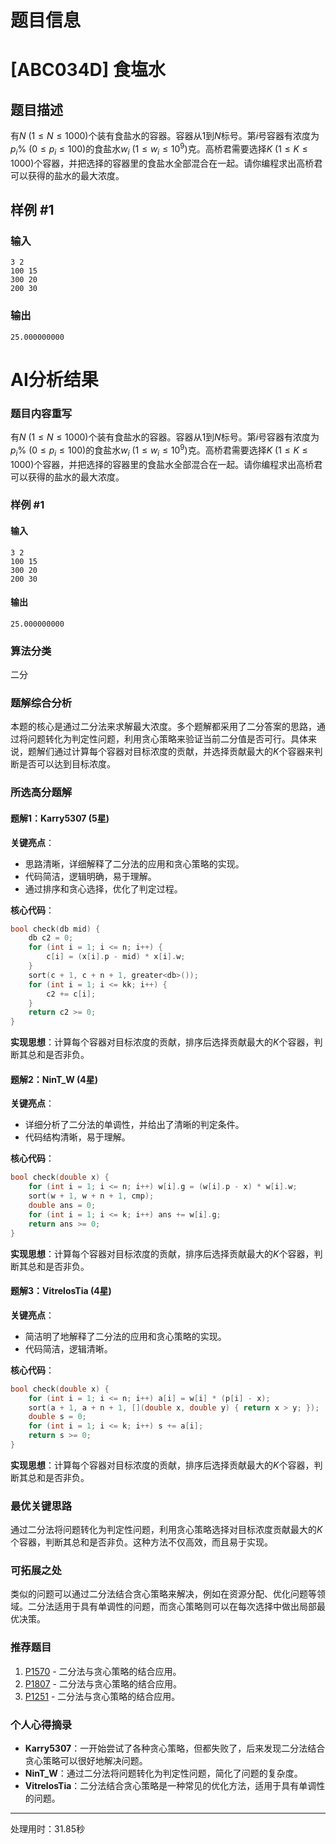 # 题目信息

# [ABC034D] 食塩水

## 题目描述

有$N$ $(1≤N≤1000)$个装有食盐水的容器。容器从$1$到$N$标号。第$i$号容器有浓度为$p_i\%$ $(0≤p_i≤100)$的食盐水$w_i$ $(1≤w_i≤10^9)$克。高桥君需要选择$K$ $(1≤K≤1000)$个容器，并把选择的容器里的食盐水全部混合在一起。请你编程求出高桥君可以获得的盐水的最大浓度。

## 样例 #1

### 输入

```
3 2
100 15
300 20
200 30
```

### 输出

```
25.000000000
```

# AI分析结果

### 题目内容重写
有$N$ $(1≤N≤1000)$个装有食盐水的容器。容器从$1$到$N$标号。第$i$号容器有浓度为$p_i\%$ $(0≤p_i≤100)$的食盐水$w_i$ $(1≤w_i≤10^9)$克。高桥君需要选择$K$ $(1≤K≤1000)$个容器，并把选择的容器里的食盐水全部混合在一起。请你编程求出高桥君可以获得的盐水的最大浓度。

### 样例 #1
#### 输入
```
3 2
100 15
300 20
200 30
```
#### 输出
```
25.000000000
```

### 算法分类
二分

### 题解综合分析
本题的核心是通过二分法来求解最大浓度。多个题解都采用了二分答案的思路，通过将问题转化为判定性问题，利用贪心策略来验证当前二分值是否可行。具体来说，题解们通过计算每个容器对目标浓度的贡献，并选择贡献最大的$K$个容器来判断是否可以达到目标浓度。

### 所选高分题解
#### 题解1：Karry5307 (5星)
**关键亮点**：
- 思路清晰，详细解释了二分法的应用和贪心策略的实现。
- 代码简洁，逻辑明确，易于理解。
- 通过排序和贪心选择，优化了判定过程。

**核心代码**：
```cpp
bool check(db mid) {
    db c2 = 0;
    for (int i = 1; i <= n; i++) {
        c[i] = (x[i].p - mid) * x[i].w;
    }
    sort(c + 1, c + n + 1, greater<db>());
    for (int i = 1; i <= kk; i++) {
        c2 += c[i];
    }
    return c2 >= 0;
}
```
**实现思想**：计算每个容器对目标浓度的贡献，排序后选择贡献最大的$K$个容器，判断其总和是否非负。

#### 题解2：NinT_W (4星)
**关键亮点**：
- 详细分析了二分法的单调性，并给出了清晰的判定条件。
- 代码结构清晰，易于理解。

**核心代码**：
```cpp
bool check(double x) {
    for (int i = 1; i <= n; i++) w[i].g = (w[i].p - x) * w[i].w;
    sort(w + 1, w + n + 1, cmp);
    double ans = 0;
    for (int i = 1; i <= k; i++) ans += w[i].g;
    return ans >= 0;
}
```
**实现思想**：计算每个容器对目标浓度的贡献，排序后选择贡献最大的$K$个容器，判断其总和是否非负。

#### 题解3：VitrelosTia (4星)
**关键亮点**：
- 简洁明了地解释了二分法的应用和贪心策略的实现。
- 代码简洁，逻辑清晰。

**核心代码**：
```cpp
bool check(double x) {
    for (int i = 1; i <= n; i++) a[i] = w[i] * (p[i] - x);
    sort(a + 1, a + n + 1, [](double x, double y) { return x > y; });
    double s = 0;
    for (int i = 1; i <= k; i++) s += a[i];
    return s >= 0;
}
```
**实现思想**：计算每个容器对目标浓度的贡献，排序后选择贡献最大的$K$个容器，判断其总和是否非负。

### 最优关键思路
通过二分法将问题转化为判定性问题，利用贪心策略选择对目标浓度贡献最大的$K$个容器，判断其总和是否非负。这种方法不仅高效，而且易于实现。

### 可拓展之处
类似的问题可以通过二分法结合贪心策略来解决，例如在资源分配、优化问题等领域。二分法适用于具有单调性的问题，而贪心策略则可以在每次选择中做出局部最优决策。

### 推荐题目
1. [P1570](https://www.luogu.com.cn/problem/P1570) - 二分法与贪心策略的结合应用。
2. [P1807](https://www.luogu.com.cn/problem/P1807) - 二分法与贪心策略的结合应用。
3. [P1251](https://www.luogu.com.cn/problem/P1251) - 二分法与贪心策略的结合应用。

### 个人心得摘录
- **Karry5307**：一开始尝试了各种贪心策略，但都失败了，后来发现二分法结合贪心策略可以很好地解决问题。
- **NinT_W**：通过二分法将问题转化为判定性问题，简化了问题的复杂度。
- **VitrelosTia**：二分法结合贪心策略是一种常见的优化方法，适用于具有单调性的问题。

---
处理用时：31.85秒